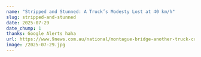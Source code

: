 ```yaml
---
name: "Stripped and Stunned: A Truck’s Modesty Lost at 40 km/h"
slug: stripped-and-stunned
date: 2025-07-29
date_chump: 1
thanks: Google Alerts haha
url: https://www.9news.com.au/national/montague-bridge-another-truck-crash-melbourne/2e8a78bb-7bdc-4e06-8c51-4eb4b9ab40de
image: /2025-07-29.jpg
---
```


